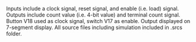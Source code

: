Inputs include a clock signal, reset signal, and enable (i.e. load) signal.
Outputs include count value (i.e. 4-bit value) and terminal count signal. </br>
Button V18 used as clock signal, switch V17 as enable. Output displayed on 7-segment display.
All source files including simulation included in .srcs folder.
